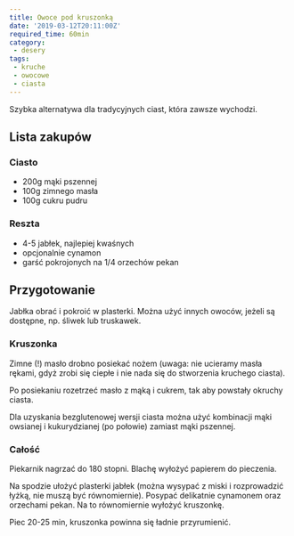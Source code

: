 ```yaml
---
title: Owoce pod kruszonką
date: '2019-03-12T20:11:00Z'
required_time: 60min
category:
 - desery
tags:
 - kruche
 - owocowe
 - ciasta
---
```


Szybka alternatywa dla tradycyjnych ciast, która zawsze wychodzi.

<!---- splitter ---->

## Lista zakupów

### Ciasto
- 200g mąki pszennej
- 100g zimnego masła
- 100g cukru pudru

### Reszta
- 4-5 jabłek, najlepiej kwaśnych
- opcjonalnie cynamon
- garść pokrojonych na 1/4 orzechów pekan

<!---- splitter ---->

## Przygotowanie

Jabłka obrać i pokroić w plasterki.
Można użyć innych owoców, jeżeli są dostępne, np. śliwek lub truskawek.

### Kruszonka
Zimne (!) masło drobno posiekać nożem (uwaga: nie ucieramy masła rękami, gdyż zrobi się ciepłe i nie nada się do stworzenia kruchego ciasta).

Po posiekaniu rozetrzeć masło z mąką i cukrem, tak aby powstały okruchy ciasta.

Dla uzyskania bezglutenowej wersji ciasta można użyć kombinacji mąki owsianej i kukurydzianej (po połowie) zamiast mąki pszennej.

### Całość

Piekarnik nagrzać do 180 stopni.
Blachę wyłożyć papierem do pieczenia.

Na spodzie ułożyć plasterki jabłek (można wysypać z miski i rozprowadzić łyżką, nie muszą być równomiernie). Posypać delikatnie cynamonem oraz orzechami pekan.
Na to równomiernie wyłożyć kruszonkę.

Piec 20-25 min, kruszonka powinna się ładnie przyrumienić.

